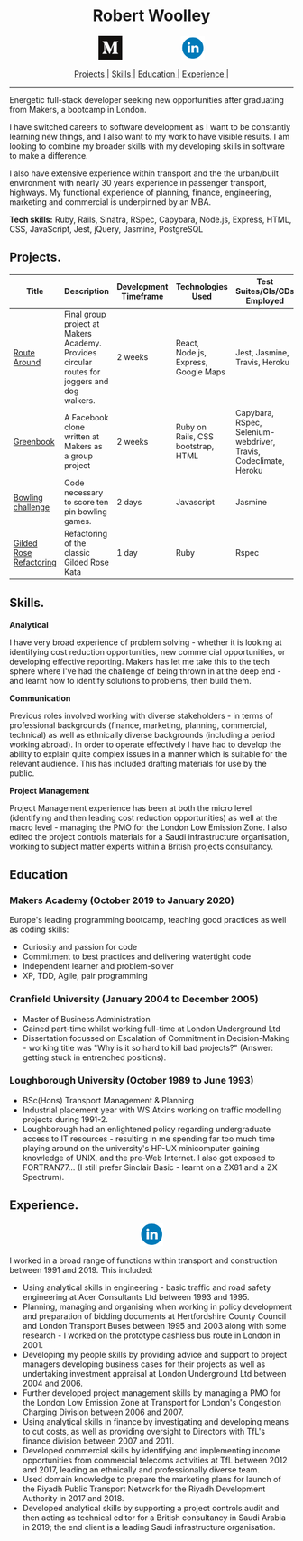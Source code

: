<h1 align="center">Robert Woolley</h1>
<p align="center">
<a href="https://medium.com/@robertwoolley99">
<img src="./images/Medium-App-Icon-2017.png" alt="medium" hspace="50" height="42" width="42"></a>
<a href="https://www.linkedin.com/in/robertwoolley/">
<img src="./images/linkedin_circle_color-512.png" alt="linkedin" hspace="50" height="42" width="42"></a></p>

<div align="center">

[Projects ](#projects) |
[Skills ](#skills) |
[Education ](#education) |
[Experience ](#experience) |

</div>

---------

Energetic full-stack developer seeking new opportunities after graduating from Makers, a bootcamp in London.

I have switched careers to software development as I want to be constantly learning new things, and I also want to my work to have visible results.  I am looking to combine my broader skills with my developing skills in software to make a difference.

I also have extensive experience within transport and the the urban/built environment with nearly 30 years experience in passenger transport, highways.  My functional experience of planning, finance, engineering, marketing and commercial is underpinned by an MBA.

<b>Tech skills:</b> Ruby, Rails, Sinatra, RSpec, Capybara, Node.js, Express, HTML, CSS, JavaScript, Jest, jQuery, Jasmine, PostgreSQL

## <a name="Projects"></a>Projects.
| Title | Description | Development Timeframe | Technologies Used | Test Suites/CIs/CDs Employed |
|--|--|--|--|--|
|<a href="https://github.com/Fantastic-Makers-Group-2-final-Project/Route_Around">Route Around</a> | Final group project at Makers Academy. Provides circular routes for joggers and dog walkers. | 2 weeks | React, Node.js, Express, Google Maps |Jest, Jasmine, Travis,  Heroku |
|<a href="https://github.com/robertwoolley99/acebook-greenbook">Greenbook</a> | A Facebook clone written at Makers as a group project | 2 weeks | Ruby on Rails, CSS bootstrap, HTML | Capybara, RSpec, Selenium-webdriver, Travis, Codeclimate, Heroku |
  |<a href="https://github.com/robertwoolley99/bowling-challenge">Bowling challenge</a> | Code necessary to score ten pin bowling games. | 2 days | Javascript | Jasmine |
  | <a href="https://github.com/robertwoolley99/GildedRoseKata">Gilded Rose Refactoring</a> | Refactoring of the classic Gilded Rose Kata | 1 day | Ruby  | Rspec |
## <a name="Skills"></a>Skills.
<b>Analytical</b>

I have very broad experience of problem solving - whether it is looking at identifying cost reduction opportunities, new commercial opportunities, or developing effective reporting.  Makers has let me take this to the tech sphere where I've had the challenge of being thrown in at the deep end - and learnt how to identify solutions to problems, then build them.

<b>Communication</b>

Previous roles involved working with diverse stakeholders - in terms of professional backgrounds (finance, marketing, planning, commercial, technical) as well as ethnically diverse backgrounds (including a period working abroad).  In order to operate effectively I have had to develop the ability to explain quite complex issues in a manner which is suitable for the relevant audience.  This has included drafting materials for use by the public.

<b>Project Management</b>

Project Management experience has been at both the micro level (identifying and then leading cost reduction opportunities) as well at the macro  level - managing the PMO for the London Low Emission Zone.  I also edited the project controls materials for a Saudi infrastructure organisation, working to subject matter experts within a British projects consultancy.

## <a name="Education"></a>Education
### Makers Academy (October 2019 to January 2020)
Europe's leading programming bootcamp, teaching good practices as well as coding skills:
* Curiosity and passion for code
* Commitment to best practices and delivering watertight code
* Independent learner and problem-solver
* XP, TDD, Agile, pair programming

### Cranfield University (January 2004 to December 2005)
* Master of Business Administration
* Gained part-time whilst working full-time at London Underground Ltd
* Dissertation focussed on Escalation of Commitment in Decision-Making - working title was "Why is it so hard to kill bad projects?" (Answer: getting stuck in entrenched positions).

### Loughborough University (October 1989 to June 1993)
* BSc(Hons) Transport Management & Planning
* Industrial placement year with WS Atkins working on traffic modelling projects during 1991-2.
* Loughborough had an enlightened policy regarding undergraduate access to IT resources - resulting in me spending far too much time playing around on the university's HP-UX minicomputer gaining knowledge of UNIX, and the pre-Web Internet.  I also got exposed to FORTRAN77... (I still prefer Sinclair Basic - learnt on a ZX81 and a ZX Spectrum).

## <a name="Experience"></a> Experience.
<p align="center">
<a href="https://www.linkedin.com/in/robertwoolley/">
<img src="./images/linkedin_circle_color-512.png" alt="linkedin" hspace="50" height="42" width="42"></a></p>
I worked in a broad range of functions within transport and construction between 1991 and 2019.  This included:  

* Using analytical skills in engineering - basic traffic and road safety engineering at Acer Consultants Ltd between 1993 and 1995.   
* Planning, managing and organising when working in policy development and preparation of bidding documents at Hertfordshire County Council and London Transport Buses between 1995 and 2003 along with some research - I worked on the prototype cashless bus route in London in 2001.  
* Developing my people skills by providing advice and support to project managers developing business cases for their projects as well as undertaking investment appraisal at London Underground Ltd between 2004 and 2006.   
* Further developed project management skills by managing a PMO for the London Low Emission Zone at Transport for London's Congestion Charging Division between 2006 and 2007.   
* Using analytical skills in finance by investigating and developing means to cut costs, as well as providing oversight to Directors with TfL's finance division between 2007 and 2011.   
* Developed commercial skills by identifying and implementing income opportunities from commercial telecoms activities at TfL between 2012 and 2017, leading an ethnically and professionally diverse team.
* Used domain knowledge to prepare the marketing plans for launch of the Riyadh Public Transport Network for the Riyadh Development Authority in 2017 and 2018.   
* Developed analytical skills by supporting a project controls audit and then acting as technical editor for a British consultancy in Saudi Arabia in 2019; the end client is a leading Saudi infrastructure organisation.
